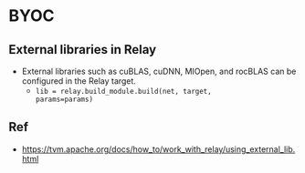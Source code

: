 # BYOC
## External libraries in Relay
* External libraries such as cuBLAS, cuDNN, MIOpen, and rocBLAS can be configured in the Relay target.
  * <code>lib = relay.build_module.build(net, target, params=params)</code>
## Ref
* https://tvm.apache.org/docs/how_to/work_with_relay/using_external_lib.html
